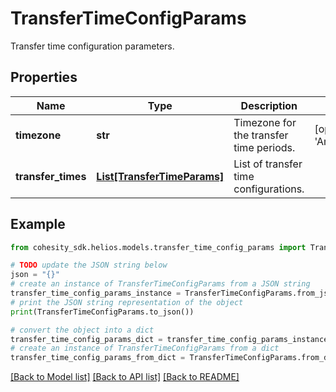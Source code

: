 # TransferTimeConfigParams

Transfer time configuration parameters.

## Properties

Name | Type | Description | Notes
------------ | ------------- | ------------- | -------------
**timezone** | **str** | Timezone for the transfer time periods. | [optional] [default to 'America/Los_Angeles']
**transfer_times** | [**List[TransferTimeParams]**](TransferTimeParams.md) | List of transfer time configurations. | 

## Example

```python
from cohesity_sdk.helios.models.transfer_time_config_params import TransferTimeConfigParams

# TODO update the JSON string below
json = "{}"
# create an instance of TransferTimeConfigParams from a JSON string
transfer_time_config_params_instance = TransferTimeConfigParams.from_json(json)
# print the JSON string representation of the object
print(TransferTimeConfigParams.to_json())

# convert the object into a dict
transfer_time_config_params_dict = transfer_time_config_params_instance.to_dict()
# create an instance of TransferTimeConfigParams from a dict
transfer_time_config_params_from_dict = TransferTimeConfigParams.from_dict(transfer_time_config_params_dict)
```
[[Back to Model list]](../README.md#documentation-for-models) [[Back to API list]](../README.md#documentation-for-api-endpoints) [[Back to README]](../README.md)


